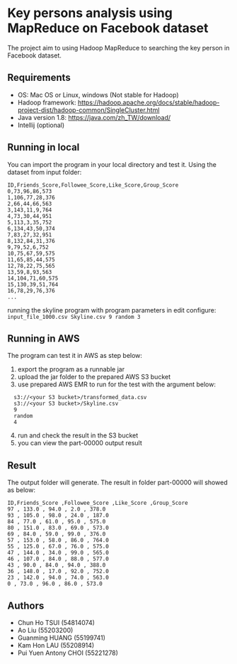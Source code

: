 # Key persons analysis using MapReduce on Facebook dataset

The project aim to using Hadoop MapReduce to searching the key person in Facebook dataset.

## Requirements
- OS: Mac OS or Linux, windows (Not stable for Hadoop)
- Hadoop framework: https://hadoop.apache.org/docs/stable/hadoop-project-dist/hadoop-common/SingleCluster.html
- Java version 1.8: https://java.com/zh_TW/download/
- Intellij (optional)

## Running in local

You can import the program in your local directory and test it.
Using the dataset from input folder:
```
ID,Friends_Score,Followee_Score,Like_Score,Group_Score
0,73,96,86,573
1,106,77,28,376
2,66,44,66,563
3,143,11,9,764
4,73,30,44,951
5,113,3,35,752
6,134,43,50,374
7,83,27,32,951
8,132,84,31,376
9,79,52,6,752
10,75,67,59,575
11,65,85,44,575
12,78,22,75,565
13,59,8,93,563
14,104,71,60,575
15,130,39,51,764
16,78,29,76,376
...
```
running the skyline program with program parameters in edit configure:  ``input_file_1000.csv Skyline.csv 9 random 3``

## Running in AWS
The program can test it in AWS as step below:
1. export the program as a runnable jar
2. upload the jar folder to the prepared AWS S3 bucket
3. use prepared AWS EMR to run for the test with the argument below:
```
  s3://<your S3 bucket>/transformed_data.csv
  s3://<your S3 bucket>/Skyline.csv
  9
  random
  4
```
4. run and check the result in the S3 bucket
5. you can view the part-00000 output result

## Result
The output folder will generate. The result in folder part-00000 will showed as below:
```
ID,Friends_Score ,Followee_Score ,Like_Score ,Group_Score
97 , 133.0 , 94.0 , 2.0 , 378.0
93 , 105.0 , 98.0 , 24.0 , 187.0
84 , 77.0 , 61.0 , 95.0 , 575.0
80 , 151.0 , 83.0 , 69.0 , 573.0
69 , 84.0 , 59.0 , 99.0 , 376.0
57 , 153.0 , 58.0 , 86.0 , 764.0
55 , 125.0 , 67.0 , 76.0 , 575.0
47 , 144.0 , 34.0 , 99.0 , 565.0
46 , 107.0 , 84.0 , 88.0 , 577.0
43 , 90.0 , 84.0 , 94.0 , 388.0
36 , 148.0 , 17.0 , 92.0 , 752.0
23 , 142.0 , 94.0 , 74.0 , 563.0
0 , 73.0 , 96.0 , 86.0 , 573.0
```
## Authors
- Chun Ho TSUI (54814074)
- Ao Liu (55203200)
- Guanming HUANG (55199741)
- Kam Hon LAU (55208914)
- Pui Yuen Antony CHOI (55221278)   


